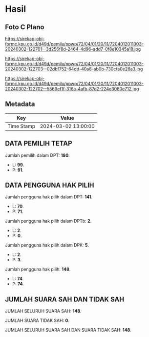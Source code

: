 # Hasil

## Foto C Plano

https://sirekap-obj-formc.kpu.go.id/d49d/pemilu/ppwp/72/04/01/20/11/7204012011003-20240302-122701--3d256f8d-2464-4d96-add7-0f8e10345a18.jpg

https://sirekap-obj-formc.kpu.go.id/d49d/pemilu/ppwp/72/04/01/20/11/7204012011003-20240302-122703--02dbf752-64dd-40a8-ab0b-730cfa0e26a3.jpg

https://sirekap-obj-formc.kpu.go.id/d49d/pemilu/ppwp/72/04/01/20/11/7204012011003-20240302-122702--5569ef1f-316a-4afb-87d2-224e3080e712.jpg


## Metadata

| Key        | Value               |
| ---------- | ------------------- |
| Time Stamp | 2024-03-02 13:00:00 |


## DATA PEMILIH TETAP

Jumlah pemilih dalam DPT: **190**.
 * L: **99**.
 * P: **91**.

## DATA PENGGUNA HAK PILIH

Jumlah pengguna hak pilih dalam DPT: **141**.
 * L: **70**.
 * P: **71**.

Jumlah pengguna hak pilih dalam DPTb: **2**.
 * L: **2**.
 * P: **0**.

Jumlah pengguna hak pilih dalam DPK: **5**.
 * L: **2**.
 * P: **3**.

Jumlah pengguna hak pilih: **148**.
 * L: **74**.
 * P: **74**.

## JUMLAH SUARA SAH DAN TIDAK SAH

JUMLAH SELURUH SUARA SAH: **148**.

JUMLAH SUARA TIDAK SAH: **0**.

JUMLAH SELURUH SUARA SAH DAN SUARA TIDAK SAH: **148**.


